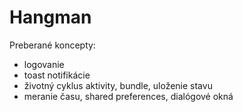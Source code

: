# Hangman

Preberané koncepty:

* logovanie
* toast notifikácie
* životný cyklus aktivity, bundle, uloženie stavu
* meranie času, shared preferences, dialógové okná
